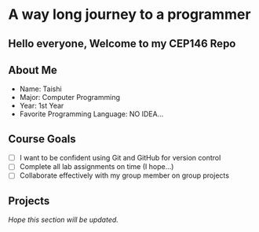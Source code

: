# A way long journey to a programmer

## Hello everyone, Welcome to my CEP146 Repo 

## About Me
- Name: Taishi
- Major: Computer Programming
- Year: 1st Year
- Favorite Programming Language: NO IDEA...

## Course Goals
- [ ] I want to be confident using Git and GitHub for version control
- [ ] Complete all lab assignments on time (I hope...)
- [ ] Collaborate effectively with my group member on group projects
      
## Projects
*Hope this section will be updated.*
